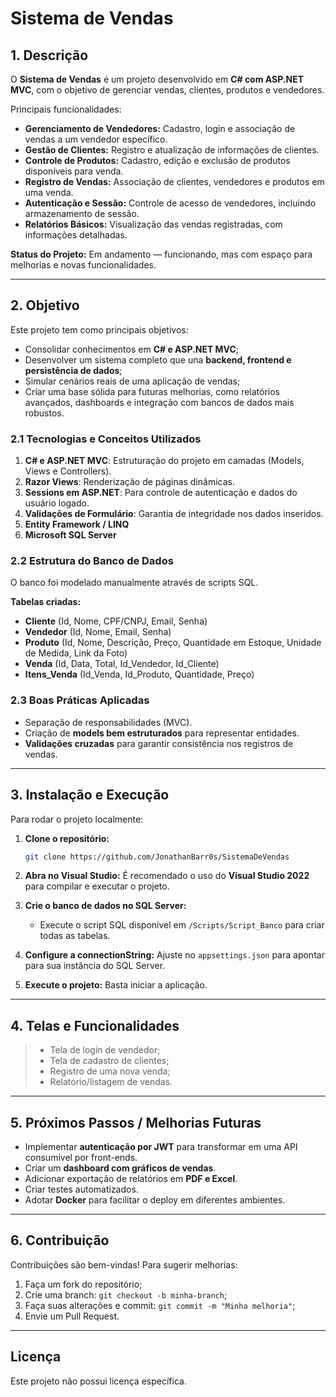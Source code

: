 # Sistema de Vendas

## 1. Descrição

O **Sistema de Vendas** é um projeto desenvolvido em **C# com ASP.NET MVC**, com o objetivo de gerenciar vendas, clientes, produtos e vendedores.

Principais funcionalidades:

* **Gerenciamento de Vendedores:** Cadastro, login e associação de vendas a um vendedor específico.
* **Gestão de Clientes:** Registro e atualização de informações de clientes.
* **Controle de Produtos:** Cadastro, edição e exclusão de produtos disponíveis para venda.
* **Registro de Vendas:** Associação de clientes, vendedores e produtos em uma venda.
* **Autenticação e Sessão:** Controle de acesso de vendedores, incluindo armazenamento de sessão.
* **Relatórios Básicos:** Visualização das vendas registradas, com informações detalhadas.

**Status do Projeto:** Em andamento — funcionando, mas com espaço para melhorias e novas funcionalidades.

---

## 2. Objetivo

Este projeto tem como principais objetivos:

* Consolidar conhecimentos em **C# e ASP.NET MVC**;
* Desenvolver um sistema completo que una **backend, frontend e persistência de dados**;
* Simular cenários reais de uma aplicação de vendas;
* Criar uma base sólida para futuras melhorias, como relatórios avançados, dashboards e integração com bancos de dados mais robustos.

### 2.1 Tecnologias e Conceitos Utilizados

1. **C# e ASP.NET MVC**: Estruturação do projeto em camadas (Models, Views e Controllers).
2. **Razor Views**: Renderização de páginas dinâmicas.
3. **Sessions em ASP.NET**: Para controle de autenticação e dados do usuário logado.
4. **Validações de Formulário**: Garantia de integridade nos dados inseridos.
5. **Entity Framework / LINQ**
6. **Microsoft SQL Server**

### 2.2 Estrutura do Banco de Dados

O banco foi modelado manualmente através de scripts SQL.

**Tabelas criadas:**

* **Cliente** (Id, Nome, CPF/CNPJ, Email, Senha)
* **Vendedor** (Id, Nome, Email, Senha)
* **Produto** (Id, Nome, Descrição, Preço, Quantidade em Estoque, Unidade de Medida, Link da Foto)
* **Venda** (Id, Data, Total, Id_Vendedor, Id_Cliente)
* **Itens_Venda** (Id_Venda, Id_Produto, Quantidade, Preço)

### 2.3 Boas Práticas Aplicadas

* Separação de responsabilidades (MVC).
* Criação de **models bem estruturados** para representar entidades.
* **Validações cruzadas** para garantir consistência nos registros de vendas.

---

## 3. Instalação e Execução

Para rodar o projeto localmente:

1. **Clone o repositório:**

   ```bash
   git clone https://github.com/JonathanBarr0s/SistemaDeVendas
   ```

2. **Abra no Visual Studio:**
   É recomendado o uso do **Visual Studio 2022** para compilar e executar o projeto.

3. **Crie o banco de dados no SQL Server:**

   * Execute o script SQL disponível em `/Scripts/Script_Banco` para criar todas as tabelas.

4. **Configure a connectionString:**
   Ajuste no `appsettings.json` para apontar para sua instância do SQL Server.

5. **Execute o projeto:**
   Basta iniciar a aplicação.

---

## 4. Telas e Funcionalidades

> * Tela de login de vendedor;
> * Tela de cadastro de clientes;
> * Registro de uma nova venda;
> * Relatório/listagem de vendas.

---

## 5. Próximos Passos / Melhorias Futuras

* Implementar **autenticação por JWT** para transformar em uma API consumível por front-ends.
* Criar um **dashboard com gráficos de vendas**.
* Adicionar exportação de relatórios em **PDF e Excel**.
* Criar testes automatizados.
* Adotar **Docker** para facilitar o deploy em diferentes ambientes.

---

## 6. Contribuição

Contribuições são bem-vindas! Para sugerir melhorias:

1. Faça um fork do repositório;
2. Crie uma branch: `git checkout -b minha-branch`;
3. Faça suas alterações e commit: `git commit -m "Minha melhoria"`;
4. Envie um Pull Request.

---

## Licença

Este projeto não possui licença específica.
